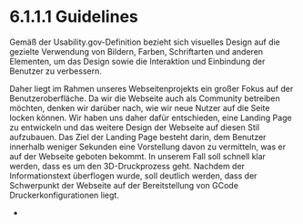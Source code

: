 # 6.1.1.1 Guidelines

Gemäß der Usability.gov-Definition bezieht sich visuelles Design auf die gezielte Verwendung von Bildern, Farben, Schriftarten und anderen Elementen, um das Design sowie die Interaktion und Einbindung der Benutzer zu verbessern. &#x20;

Daher liegt im Rahmen unseres Webseitenprojekts ein großer Fokus auf der Benutzeroberfläche. Da wir die Webseite auch als Community betreiben möchten, denken wir darüber nach, wie wir neue Nutzer auf die Seite locken können. Wir haben uns daher dafür entschieden, eine Landing Page zu entwickeln und das weitere Design der Webseite auf diesen Stil aufzubauen. Das Ziel der Landing Page besteht darin, dem Benutzer innerhalb weniger Sekunden eine Vorstellung davon zu vermitteln, was er auf der Webseite geboten bekommt. In unserem Fall soll schnell klar werden, dass es um den 3D-Druckprozess geht. Nachdem der Informationstext überflogen wurde, soll deutlich werden, dass der Schwerpunkt der Webseite auf der Bereitstellung von GCode Druckerkonfigurationen liegt.&#x20;

*
